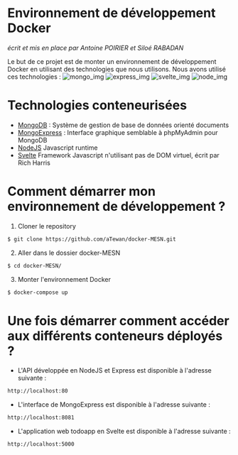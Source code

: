 # Environnement de développement Docker
*écrit et mis en place par Antoine POIRIER et Siloé RABADAN*

Le but de ce projet est de monter un environnement de développement Docker en utilisant des technologies que nous utilisons.
Nous avons utilisé ces technologies :
![mongo_img](https://upload.wikimedia.org/wikipedia/fr/thumb/4/45/MongoDB-Logo.svg/1200px-MongoDB-Logo.svg.png)
![express_img](https://upload.wikimedia.org/wikipedia/commons/6/64/Expressjs.png)
![svelte_img](https://cdn.svgporn.com/logos/svelte.svg)
![node_img](https://www.anychart.com/_design/img/upload/plugins/nodejs-logo.png)


# Technologies conteneurisées
* [MongoDB](https://www.mongodb.com) : Système de gestion de base de données orienté documents
* [MongoExpress](https://github.com/mongo-express/mongo-express) : Interface graphique semblable à phpMyAdmin pour MongoDB
* [NodeJS](https://nodejs.org/en/) Javascript runtime
* [Svelte](https://svelte.dev/) Framework Javascript n'utilisant pas de DOM virtuel, écrit par Rich Harris

# Comment démarrer mon environnement de développement ?
1. Cloner le repository
```sh
$ git clone https://github.com/aTewan/docker-MESN.git
```
2. Aller dans le dossier docker-MESN
```sh
$ cd docker-MESN/
```
3. Monter l'environnement Docker
```sh
$ docker-compose up
```

# Une fois démarrer comment accéder aux différents conteneurs déployés ?
* L'API développée en NodeJS et Express est disponible à l'adresse suivante :
```sh
http://localhost:80
```
* L'interface de MongoExpress est disponible à l'adresse suivante : 
```sh
http://localhost:8081
```
* L'application web todoapp en Svelte est disponible à l'adresse suivante : 
```sh
http://localhost:5000
```